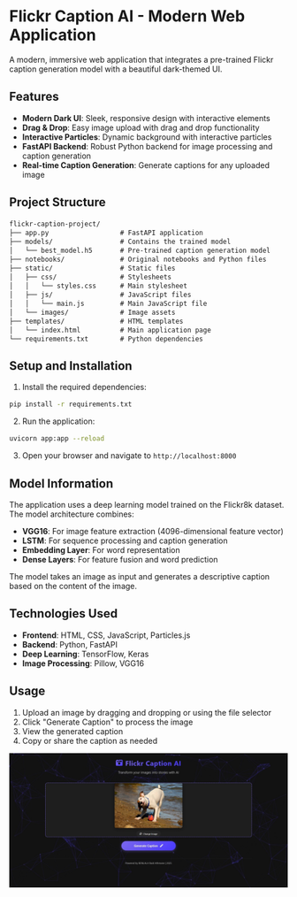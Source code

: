 # Flickr Caption AI - Modern Web Application

A modern, immersive web application that integrates a pre-trained Flickr caption generation model with a beautiful dark-themed UI.

## Features

- **Modern Dark UI**: Sleek, responsive design with interactive elements
- **Drag & Drop**: Easy image upload with drag and drop functionality
- **Interactive Particles**: Dynamic background with interactive particles
- **FastAPI Backend**: Robust Python backend for image processing and caption generation
- **Real-time Caption Generation**: Generate captions for any uploaded image

## Project Structure

```
flickr-caption-project/
├── app.py                  # FastAPI application
├── models/                 # Contains the trained model
│   └── best_model.h5       # Pre-trained caption generation model
├── notebooks/              # Original notebooks and Python files
├── static/                 # Static files
│   ├── css/                # Stylesheets
│   │   └── styles.css      # Main stylesheet
│   ├── js/                 # JavaScript files
│   │   └── main.js         # Main JavaScript file
│   └── images/             # Image assets
├── templates/              # HTML templates
│   └── index.html          # Main application page
└── requirements.txt        # Python dependencies
```

## Setup and Installation

1. Install the required dependencies:

```bash
pip install -r requirements.txt
```

2. Run the application:

```bash
uvicorn app:app --reload
```

3. Open your browser and navigate to `http://localhost:8000`

## Model Information

The application uses a deep learning model trained on the Flickr8k dataset. The model architecture combines:

- **VGG16**: For image feature extraction (4096-dimensional feature vector)
- **LSTM**: For sequence processing and caption generation
- **Embedding Layer**: For word representation
- **Dense Layers**: For feature fusion and word prediction

The model takes an image as input and generates a descriptive caption based on the content of the image.

## Technologies Used

- **Frontend**: HTML, CSS, JavaScript, Particles.js
- **Backend**: Python, FastAPI
- **Deep Learning**: TensorFlow, Keras
- **Image Processing**: Pillow, VGG16

## Usage

1. Upload an image by dragging and dropping or using the file selector
2. Click "Generate Caption" to process the image
3. View the generated caption
4. Copy or share the caption as needed


![image alt](https://github.com/benlalaraid/FlickrCaptionator/blob/main/SharedScreenshot.jpg?raw=true)
